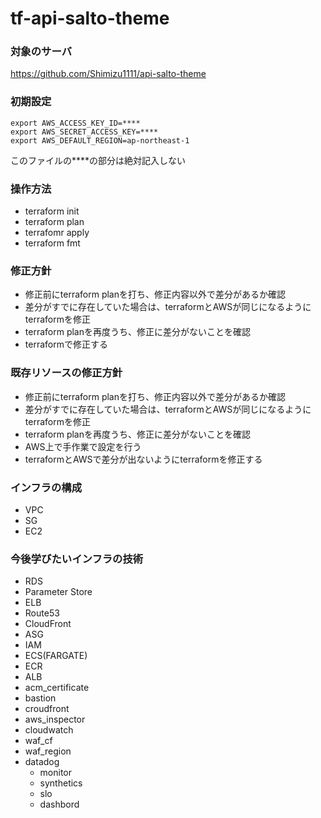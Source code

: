 # tf-api-salto-theme

### 対象のサーバ
https://github.com/Shimizu1111/api-salto-theme


### 初期設定
```
export AWS_ACCESS_KEY_ID=****
export AWS_SECRET_ACCESS_KEY=****
export AWS_DEFAULT_REGION=ap-northeast-1
```

このファイルの****の部分は絶対記入しない

### 操作方法
* terraform init
* terraform plan
* terrafomr apply
* terraform fmt


### 修正方針
* 修正前にterraform planを打ち、修正内容以外で差分があるか確認
* 差分がすでに存在していた場合は、terraformとAWSが同じになるようにterraformを修正
* terraform planを再度うち、修正に差分がないことを確認
* terraformで修正する


### 既存リソースの修正方針
* 修正前にterraform planを打ち、修正内容以外で差分があるか確認
* 差分がすでに存在していた場合は、terraformとAWSが同じになるようにterraformを修正
* terraform planを再度うち、修正に差分がないことを確認
* AWS上で手作業で設定を行う
* terraformとAWSで差分が出ないようにterraformを修正する


### インフラの構成
* VPC
* SG
* EC2

### 今後学びたいインフラの技術
* RDS
* Parameter Store
* ELB
* Route53
* CloudFront
* ASG
* IAM
* ECS(FARGATE)
* ECR
* ALB
* acm_certificate
* bastion
* croudfront
* aws_inspector
* cloudwatch
* waf_cf
* waf_region
* datadog
  * monitor
  * synthetics
  * slo
  * dashbord

